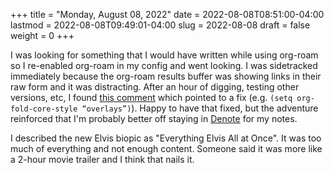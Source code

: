 +++
title = "Monday, August 08, 2022"
date = 2022-08-08T08:51:00-04:00
lastmod = 2022-08-08T09:49:01-04:00
slug = 2022-08-08
draft = false
weight = 0
+++

I was looking for something that I would have written while using org-roam so I re-enabled org-roam in my config and went looking. I was sidetracked immediately because the org-roam results buffer was showing links in their raw form and it was distracting. After an hour of digging, testing other versions, etc, I found [this comment](https://org-roam.discourse.group/t/org-roam-backlinks-appearing-with-id/2716/5?u=jbaty) which pointed to a fix (e.g. `(setq org-fold-core-style “overlays”)`). Happy to have that fixed, but the adventure reinforced that I'm probably better off staying in [Denote](https://protesilaos.com/emacs/denote) for my notes.

I described the new Elvis biopic as "Everything Elvis All at Once". It was too much of everything and not enough content. Someone said it was more like a 2-hour movie trailer and I think that nails it.

[//]: # "Exported with love from a post written in Org mode"
[//]: # "- https://github.com/kaushalmodi/ox-hugo"
